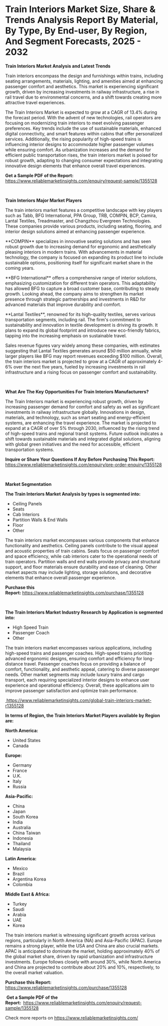 <p><h1>Train Interiors Market Size, Share & Trends Analysis Report By Material, By Type, By End-user, By Region, And Segment Forecasts, 2025 - 2032</h1></p><p><strong>Train Interiors Market Analysis and Latest Trends</strong></p>
<p><p>Train interiors encompass the design and furnishings within trains, including seating arrangements, materials, lighting, and amenities aimed at enhancing passenger comfort and aesthetics. This market is experiencing significant growth, driven by increasing investments in railway infrastructure, a rise in rail travel due to environmental concerns, and a shift towards creating more attractive travel experiences. </p><p>The Train Interiors Market is expected to grow at a CAGR of 13.4% during the forecast period. With the advent of new technologies, rail operators are focusing on modernizing train interiors to meet evolving passenger preferences. Key trends include the use of sustainable materials, enhanced digital connectivity, and smart features within cabins that offer personalized services. Additionally, the rising popularity of high-speed trains is influencing interior designs to accommodate higher passenger volumes while ensuring comfort. As urbanization increases and the demand for efficient public transportation rises, the train interiors market is poised for robust growth, adapting to changing consumer expectations and integrating innovative design elements that enhance overall travel experiences.</p></p>
<p><strong>Get a Sample PDF of the Report:&nbsp;</strong> <a href="https://www.reliablemarketinsights.com/enquiry/request-sample/1355128?utm_campaign=2802&utm_medium=2&utm_source=Github&utm_content=ia&utm_term=30032025&utm_id=train-interiors">https://www.reliablemarketinsights.com/enquiry/request-sample/1355128</a></p>
<p>&nbsp;</p>
<p><strong>Train Interiors Major Market Players</strong></p>
<p><p>The train interiors market features a competitive landscape with key players such as Tabb, BFG International, PPA Group, TRB, COMPIN, BCP, Camira, Lantal Textiles, Treadmaster, and Changzhou Evergreen Technologies. These companies provide various products, including seating, flooring, and interior design solutions aimed at enhancing passenger experience.</p><p>**COMPIN** specializes in innovative seating solutions and has seen robust growth due to increasing demand for ergonomic and aesthetically pleasing interiors in modern trains. With advancements in material technology, the company is focused on expanding its product line to include sustainable options, positioning itself for significant market share in the coming years.</p><p>**BFG International** offers a comprehensive range of interior solutions, emphasizing customization for different train operators. This adaptability has allowed BFG to capture a broad customer base, contributing to steady growth. Looking ahead, the company aims to strengthen its market presence through strategic partnerships and investments in R&D for advanced materials that improve durability and comfort.</p><p>**Lantal Textiles**, renowned for its high-quality textiles, serves various transportation segments, including rail. The firm's commitment to sustainability and innovation in textile development is driving its growth. It plans to expand its global footprint and introduce new eco-friendly fabrics, tapping into the increasing emphasis on sustainable travel.</p><p>Sales revenue figures vary widely among these companies, with estimates suggesting that Lantal Textiles generates around $50 million annually, while larger players like BFG may report revenues exceeding $100 million. Overall, the train interiors market is projected to grow at a CAGR of approximately 4-6% over the next five years, fueled by increasing investments in rail infrastructure and a rising focus on passenger comfort and sustainability.</p></p>
<p>&nbsp;</p>
<p><strong>What Are The Key Opportunities For Train Interiors Manufacturers?</strong></p>
<p><p>The Train Interiors market is experiencing robust growth, driven by increasing passenger demand for comfort and safety as well as significant investments in railway infrastructure globally. Innovations in design, materials, and technology, such as smart seating and energy-efficient systems, are enhancing the travel experience. The market is projected to expand at a CAGR of over 5% through 2030, influenced by the rising trend of high-speed trains and regional transit systems. Future outlook indicates a shift towards sustainable materials and integrated digital solutions, aligning with global green initiatives and the need for accessible, efficient transportation systems.</p></p>
<p><strong>Inquire or Share Your Questions If Any Before Purchasing This Report:</strong> <a href="https://www.reliablemarketinsights.com/enquiry/pre-order-enquiry/1355128?utm_campaign=2802&utm_medium=2&utm_source=Github&utm_content=ia&utm_term=30032025&utm_id=train-interiors">https://www.reliablemarketinsights.com/enquiry/pre-order-enquiry/1355128</a></p>
<p>&nbsp;</p>
<p><strong>Market Segmentation</strong></p>
<p><strong>The Train Interiors Market Analysis by types is segmented into:</strong></p>
<p><ul><li>Ceiling Panels</li><li>Seats</li><li>Cab Interiors</li><li>Partition Walls & End Walls</li><li>Floor</li><li>Other</li></ul></p>
<p><p>The train interiors market encompasses various components that enhance functionality and aesthetics. Ceiling panels contribute to the visual appeal and acoustic properties of train cabins. Seats focus on passenger comfort and space efficiency, while cab interiors cater to the operational needs of train operators. Partition walls and end walls provide privacy and structural support, and floor materials ensure durability and ease of cleaning. Other market aspects may include lighting, storage solutions, and decorative elements that enhance overall passenger experience.</p></p>
<p><strong>Purchase this Report:&nbsp;</strong><a href="https://www.reliablemarketinsights.com/purchase/1355128?utm_campaign=2802&utm_medium=2&utm_source=Github&utm_content=ia&utm_term=30032025&utm_id=train-interiors">https://www.reliablemarketinsights.com/purchase/1355128</a></p>
<p>&nbsp;</p>
<p><strong>The Train Interiors Market Industry Research by Application is segmented into:</strong></p>
<p><ul><li>High Speed Train</li><li>Passenger Coach</li><li>Other</li></ul></p>
<p><p>The train interiors market encompasses various applications, including high-speed trains and passenger coaches. High-speed trains prioritize advanced ergonomic designs, ensuring comfort and efficiency for long-distance travel. Passenger coaches focus on providing a balance of comfort, functionality, and aesthetic appeal, catering to diverse passenger needs. Other market segments may include luxury trains and cargo transport, each requiring specialized interior designs to enhance user experience and operational efficiency. Overall, these applications aim to improve passenger satisfaction and optimize train performance.</p></p>
<p><a href="https://www.reliablemarketinsights.com/global-train-interiors-market-r1355128?utm_campaign=2802&utm_medium=2&utm_source=Github&utm_content=ia&utm_term=30032025&utm_id=train-interiors">&nbsp;https://www.reliablemarketinsights.com/global-train-interiors-market-r1355128</a></p>
<p><strong>In terms of Region, the Train Interiors Market Players available by Region are:</strong></p>
<p>
    <p> <strong> North America: </strong>
        <ul>
            <li>United States</li>
            <li>Canada</li>
        </ul>
        </p> 
    <p> <strong> Europe: </strong>
        <ul>
            <li>Germany</li>
            <li>France</li>
            <li>U.K.</li>
            <li>Italy</li>
            <li>Russia</li>
        </ul>
        </p> 
    <p> <strong> Asia-Pacific: </strong>
        <ul>
            <li>China</li>
            <li>Japan</li>
            <li>South Korea</li>
            <li>India</li>
            <li>Australia</li>
            <li>China Taiwan</li>
            <li>Indonesia</li>
            <li>Thailand</li>
            <li>Malaysia</li>
        </ul>
        </p> 
    <p> <strong> Latin America: </strong>
        <ul>
            <li>Mexico</li>
            <li>Brazil</li>
            <li>Argentina Korea</li>
            <li>Colombia</li>
        </ul>
        </p> 
    <p> <strong> Middle East & Africa: </strong>
        <ul>
            <li>Turkey</li>
            <li>Saudi</li>
            <li>Arabia</li>
            <li>UAE</li>
            <li>Korea</li>
        </ul>
    </p>
    </p>
<p><p>The train interiors market is witnessing significant growth across various regions, particularly in North America (NA) and Asia-Pacific (APAC). Europe remains a strong player, while the USA and China are also crucial markets. APAC is anticipated to dominate the market, holding approximately 40% of the global market share, driven by rapid urbanization and infrastructure investments. Europe follows closely with around 30%, while North America and China are projected to contribute about 20% and 10%, respectively, to the overall market valuation.</p></p>
<p><strong>Purchase this Report: </strong><a href="https://www.reliablemarketinsights.com/purchase/1355128?utm_campaign=2802&utm_medium=2&utm_source=Github&utm_content=ia&utm_term=30032025&utm_id=train-interiors">https://www.reliablemarketinsights.com/purchase/1355128</a></p>
<p>&nbsp;<strong>Get a Sample PDF of the Report:&nbsp;&nbsp;</strong><a href="https://www.reliablemarketinsights.com/enquiry/request-sample/1355128?utm_campaign=2802&utm_medium=2&utm_source=Github&utm_content=ia&utm_term=30032025&utm_id=train-interiors">https://www.reliablemarketinsights.com/enquiry/request-sample/1355128</a></p>
<p><strong></strong></p>
<p>Check more reports on <a href="https://www.reliablemarketinsights.com/?utm_campaign=2802&utm_medium=2&utm_source=Github&utm_content=ia&utm_term=30032025&utm_id=train-interiors">https://www.reliablemarketinsights.com/</a></p>